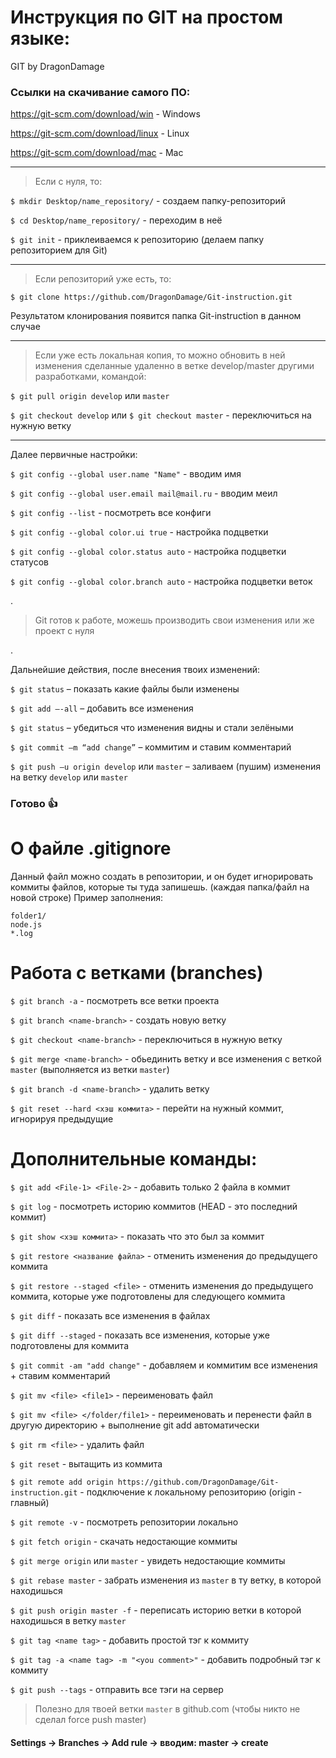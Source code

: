 # Инструкция по GIT на простом языке:
GIT by DragonDamage

### Ссылки на скачивание самого ПО:


https://git-scm.com/download/win - Windows

https://git-scm.com/download/linux - Linux

https://git-scm.com/download/mac - Mac
_______________________________________________________________________________________________________________________________________________________________________

> Если с нуля, то:

`$ mkdir Desktop/name_repository/` - создаем папку-репозиторий

`$ cd Desktop/name_repository/` - переходим в неё

`$ git init` - приклеиваемся к репозиторию (делаем папку репозиторием для Git)
_______________________________________________________________________________________________________________________________________________________________________

> Если репозиторий уже есть, то:

`$ git clone https://github.com/DragonDamage/Git-instruction.git`

Результатом клонирования появится папка Git-instruction в данном случае
_______________________________________________________________________________________________________________________________________________________________________

> Если уже есть локальная копия, то можно обновить в ней изменения сделанные удаленно в ветке develop/master другими разработками, командой:

`$ git pull origin develop` или `master`

`$ git checkout develop` или `$ git checkout master` - переключиться на нужную ветку
_______________________________________________________________________________________________________________________________________________________________________

Далее первичные настройки:

`$ git config --global user.name "Name"` - вводим имя

`$ git config --global user.email mail@mail.ru` - вводим меил

`$ git config --list` - посмотреть все конфиги

`$ git config --global color.ui true` - настройка подцветки

`$ git config --global color.status auto` - настройка подцветки статусов

`$ git config --global color.branch auto` - настройка подцветки веток

.

> Git готов к работе, можешь производить свои изменения или же проект с нуля

.

Дальнейшие действия, после внесения твоих изменений:

`$ git status` – показать какие файлы были изменены

`$ git add —-all` – добавить все изменения

`$ git status` – убедиться что изменения видны и стали зелёными

`$ git commit –m “add change”` – коммитим и ставим комментарий

`$ git push –u origin develop` или `master` – заливаем (пушим) изменения на ветку `develop` или `master`

### Готово :+1:


# О файле .gitignore

Данный файл можно создать в репозитории, и он будет игнорировать коммиты файлов, которые ты туда запишешь. (каждая папка/файл на новой строке) Пример заполнения:
```
folder1/
node.js
*.log
```

# Работа с ветками (branches)

`$ git branch -a` - посмотреть все ветки проекта

`$ git branch <name-branch>` - создать новую ветку

`$ git checkout <name-branch>` - переключиться в нужную ветку

`$ git merge <name-branch>` - обьединить ветку и все изменения с веткой `master` (выполняется из ветки `master`)

`$ git branch -d <name-branch>` - удалить ветку

`$ git reset --hard <хэш коммита>` - перейти на нужный коммит, игнорируя предыдущие


# Дополнительные команды:

`$ git add <File-1> <File-2>` - добавить только 2 файла в коммит

`$ git log` - посмотреть историю коммитов (HEAD - это последний коммит)

`$ git show <хэш коммита>` - показать что это был за коммит

`$ git restore <название файла>` - отменить изменения до предыдущего коммита

`$ git restore --staged <file>` - отменить изменения до предыдущего коммита, которые уже подготовлены для следующего коммита

`$ git diff` - показать все изменения в файлах

`$ git diff --staged` - показать все изменения, которые уже подготовлены для коммита

`$ git commit -am "add change"` - добавляем и коммитим все изменения + ставим комментарий

`$ git mv <file> <file1>` - переименовать файл

`$ git mv <file> </folder/file1>` - переименовать и перенести файл в другую директорию + выполнение git add автоматически

`$ git rm <file>` - удалить файл

`$ git reset` - вытащить из коммита

`$ git remote add origin https://github.com/DragonDamage/Git-instruction.git` - подключение к локальному репозиторию (origin - главный)

`$ git remote -v` - посмотреть репозитории локально

`$ git fetch origin` - скачать недостающие коммиты

`$ git merge origin` или `master` - увидеть недостающие коммиты

`$ git rebase master` - забрать изменения из `master` в ту ветку, в которой находишься

`$ git push origin master -f` - переписать историю ветки в которой находишься в ветку `master`

`$ git tag <name tag>` - добавить простой тэг к коммиту

`$ git tag -a <name tag> -m "<you comment>"` - добавить подробный тэг к коммиту

`$ git push --tags` - отправить все тэги на сервер 


> Полезно для твоей ветки `master` в github.com (чтобы никто не сделал force push master)

#### Settings -> Branches -> Add rule -> вводим: master -> create
